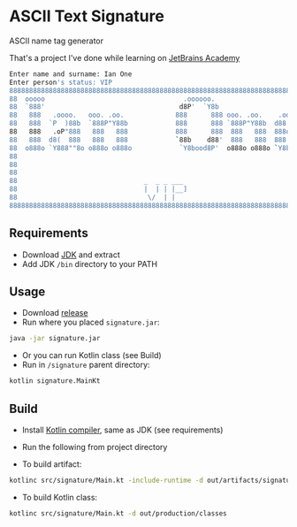 # ASCII Text Signature
ASCII name tag generator

That's a project I've done while learning on [JetBrains Academy][hyperskill]

```sh
Enter name and surname: Ian One
Enter person's status: VIP
888888888888888888888888888888888888888888888888888888888888888888888888888888888
88  ooooo                                   .oooooo.                           88
88  `888'                                  d8P'  `Y8b                          88
88   888   .oooo.   ooo. .oo.             888      888 ooo. .oo.    .ooooo.    88
88   888  `P  )88b  `888P"Y88b            888      888 `888P"Y88b  d88' `88b   88
88   888   .oP"888   888   888            888      888  888   888  888ooo888   88
88   888  d8(  888   888   888            `88b    d88'  888   888  888    .o   88
88  o888o `Y888""8o o888o o888o            `Y8bood8P'  o888o o888o `Y8bod8P'   88
88                                                                             88
88                                                                             88
88                                                                             88
88                                _  _ _ ___                                   88
88                                |  | | |__]                                  88
88                                 \/  | |                                     88
888888888888888888888888888888888888888888888888888888888888888888888888888888888
```

## Requirements
- Download [JDK][openjdk-14] and extract
- Add JDK `/bin` directory to your PATH

## Usage
- Download [release]
- Run where you placed `signature.jar`:
```sh
java -jar signature.jar
```
- Or you can run Kotlin class (see Build)
- Run in `/signature` parent directory:
```sh
kotlin signature.MainKt
```

## Build
- Install [Kotlin compiler][kotlinc], same as JDK (see requirements)
- Run the following from project directory


- To build artifact:
```sh
kotlinc src/signature/Main.kt -include-runtime -d out/artifacts/signature.jar
```
- To build Kotlin class:
```sh
kotlinc src/signature/Main.kt -d out/production/classes
```

[openjdk-14]: http://jdk.java.net/14/
[kotlinc]: https://github.com/JetBrains/kotlin/releases/latest
[hyperskill]: https://hyperskill.org/projects/71
[release]: https://github.com/mihael-stormrage/ascii-text-signature-kotlin/releases

